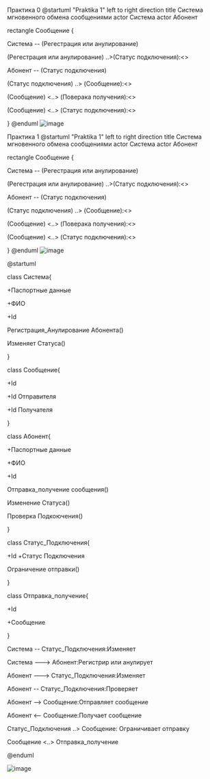 Практика 0
@startuml "Praktika 1"
left to right direction
title Система мгновенного обмена сообщениями
actor Система
actor Абонент

rectangle Сообщение {

Система -- (Регестрация или анулирование)

(Регестрация или анулирование) ..>(Статус подключения):<<include>>
  
Абонент -- (Статус подключения)
  
(Статус подключения) ..> (Cообщение):<<include>>
  
(Cообщение) <..> (Поверака получения):<<include>>
  
(Cообщение) <..> (Статус подключения):<<include>>
  
}
@enduml
  ![image](https://user-images.githubusercontent.com/45264292/225944473-3d0491ea-9fa5-4b80-bc33-64737052d527.png)



  
  
  
  


Практика 1
@startuml "Praktika 1"
left to right direction
title Система мгновенного обмена сообщениями
actor Система
actor Абонент

rectangle Сообщение {

Система -- (Регестрация или анулирование)

(Регестрация или анулирование) ..>(Статус подключения):<<include>>
  
Абонент -- (Статус подключения)
  
(Статус подключения) ..> (Cообщение):<<include>>
  
(Cообщение) <..> (Поверака получения):<<include>>
  
(Cообщение) <..> (Статус подключения):<<include>>
  
}
@enduml
  ![image](https://user-images.githubusercontent.com/45264292/225944473-3d0491ea-9fa5-4b80-bc33-64737052d527.png)

@startuml

class Система{
  
+Паспортные данные
  
+ФИО
  
+Id
  
Регистрация_Анулирование Абонента()
  
Изменяет Статуса()
  
}

class Сообщение{
  
+Id
  
+Id Отправителя
  
+Id Получателя
  
}

class Абонент{
  
+Паспортные данные
  
+ФИО
  
+Id
  
Отправка_получение сообщения()
  
Изменение Статуса()
  
Проверка Подкоючения()
  
}

class Статус_Подключения{
  
+Id
+Статус Подключения
  
Ограничение отправки()
  
}

class Отправка_получение{
  
+Id
  
+Сообщение
  
}

Система -- Статус_Подключения:Изменяет
  
Система ---> Абонент:Регистрир или анулирует

 
Абонент ---> Статус_Подключения:Изменяет
  
Абонент -- Статус_Подключения:Проверяет
  
Абонент --> Сообщение:Отправляет сообщение
  
Абонент <-- Сообщение:Получает сообщение
            

Статус_Подключения ..> Сообщение: Ограничивает отправку
  

Сообщение <..> Отправка_получение
  

@enduml
  
  
![image](https://user-images.githubusercontent.com/45264292/225944610-ffa19ac5-1abd-47b5-bc5e-b33565862d1f.png)
